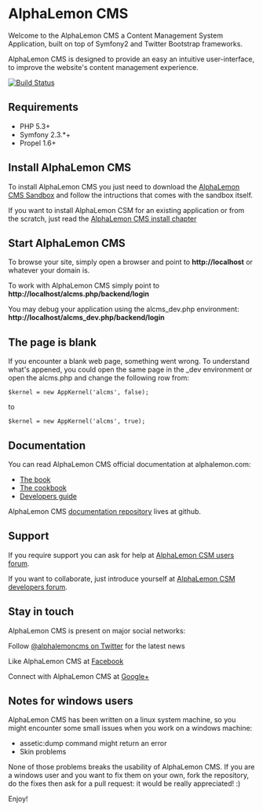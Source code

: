 AlphaLemon CMS
==============
Welcome to the AlphaLemon CMS a Content Management System Application, built on top of
Symfony2 and Twitter Bootstrap frameworks.

AlphaLemon CMS is designed to provide an easy an intuitive user-interface, to improve the
website's content management experience.


[![Build Status](https://secure.travis-ci.org/alphalemon/AlphaLemonCmsBundle.png)](http://travis-ci.org/alphalemon/AlphaLemonCmsBundle)


Requirements
------------
- PHP 5.3+
- Symfony 2.3.*+
- Propel 1.6+


Install AlphaLemon CMS
----------------------
To install AlphaLemon CMS you just need to download the [AlphaLemon CMS Sandbox](https://github.com/alphalemon/AlphaLemonCmsSandbox)
and follow the intructions that comes with the sandbox itself.

If you want to install AlphaLemon CSM for an existing application or from the scratch,
just read the [AlphaLemon CMS install chapter](https://alphalemon.com/how-to-install-alphalemon-cms)


Start AlphaLemon CMS
--------------------
To browse your site, simply open a browser and point to **http://localhost** or whatever your domain is.

To work with AlphaLemon CMS simply point to **http://localhost/alcms.php/backend/login**

You may debug your application using the alcms_dev.php environment: **http://localhost/alcms_dev.php/backend/login**


The page is blank
-----------------
If you encounter a blank web page, something went wrong. To understand what's appened, you could open
the same page in the _dev environment or open the alcms.php and change the following row from:

    $kernel = new AppKernel('alcms', false);

to

    $kernel = new AppKernel('alcms', true);


Documentation
-------------
You can read AlphaLemon CMS official documentation at alphalemon.com:

- [The book](http://alphalemon.com/the-official-alphalemon-cms-documentation)
- [The cookbook](http://alphalemon.com/alphalemon-cms-cookbook)
- [Developers guide](http://alphalemon.com/getting-started-contributing-to-alphalemon-cms)

AlphaLemon CMS [documentation repository](https://github.com/alphalemon/alphalemon-docs)
lives at github.


Support
-------
If you require support you can ask for help at [AlphaLemon CSM users forum](https://groups.google.com/forum/?hl=it#!forum/alphalemoncms-users).

If you want to collaborate, just introduce yourself at [AlphaLemon CSM developers forum](https://groups.google.com/forum/?hl=it#!forum/alphalemoncms-dev).


Stay in touch
-------------
AlphaLemon CMS is present on major social networks:

Follow [@alphalemoncms on Twitter](https://twitter.com/alphalemoncms) for the latest news

Like AlphaLemon CMS at [Facebook](https://www.facebook.com/alphalemon)

Connect with AlphaLemon CMS at [Google+](https://plus.google.com/103994964006724386514/posts)


Notes for windows users
-----------------------
AlphaLemon CMS has been written on a linux system machine, so you might encounter some small issues when
you work on a windows machine:

- assetic:dump command might return an error
- Skin problems

None of those problems breaks the usability of AlphaLemon CMS. If you are a windows user and you want
to fix them on your own, fork the repository, do the fixes then ask for a pull request: it would be really
appreciated! :)

Enjoy!